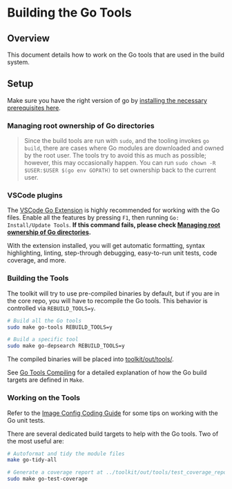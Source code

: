 # Building the Go Tools

## Overview

This document details how to work on the Go tools that are used in the build system.

## Setup

Make sure you have the right version of go by [installing the necessary prerequisites here](../prerequisites.md).

### Managing root ownership of Go directories

> Since the build tools are run with `sudo`, and the tooling invokes `go build`, there are cases where Go modules are downloaded and owned by the root user. The tools try to avoid this as much as possible; however, this may occasionally happen. You can run `sudo chown -R $USER:$USER $(go env GOPATH)` to set ownership back to the current user.

### VSCode plugins

The [VSCode Go Extension](https://marketplace.visualstudio.com/items?itemName=golang.Go) is highly recommended for working with the Go files. Enable all the features by pressing `F1`, then running `Go: Install/Update Tools`. **If this command fails, please check [Managing root ownership of Go directories](#managing-root-ownership-of-go-directories).**

With the extension installed, you will get automatic formatting, syntax highlighting, linting, step-through debugging, easy-to-run unit tests, code coverage, and more.

### Building the Tools

The toolkit will try to use pre-compiled binaries by default, but if you are in the core repo, you will have to recompile the Go tools. This behavior is controlled via `REBUILD_TOOLS=y`.

```bash
# Build all the Go tools
sudo make go-tools REBUILD_TOOLS=y

# Build a specific tool
sudo make go-depsearch REBUILD_TOOLS=y
```

The compiled binaries will be placed into [toolkit/out/tools/](../../../out/tools/).

See [Go Tools Compiling](../../how_it_works/5_misc.md#go-tools-compiling) for a detailed explanation of how the Go build targets are defined in `Make`.

### Working on the Tools

Refer to the [Image Config Coding Guide](../../coding_guide/imageconfig.md) for some tips on working with the Go unit tests.

There are several dedicated build targets to help with the Go tools. Two of the most useful are:

```bash
# Autoformat and tidy the module files
make go-tidy-all

# Generate a coverage report at ../toolkit/out/tools/test_coverage_report.html
sudo make go-test-coverage
```
